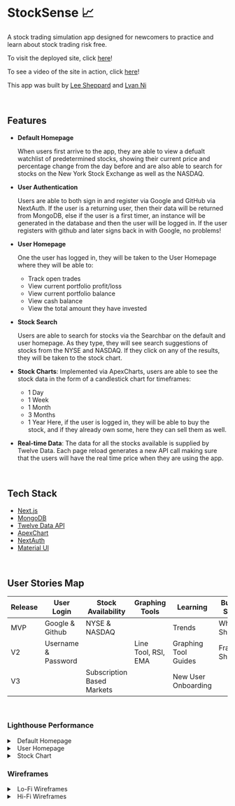 # StockSense 📈

A stock trading simulation app designed for newcomers to practice and learn about stock trading risk free.

To visit the deployed site, click [here](https://stock-sense.vercel.app/)!

To see a video of the site in action, click [here](https://videos.ctfassets.net/a5vwobnw8y4s/SHXJojdes0OFlOADwCEfF/dfdf9f924189d49b2988355c5c5c17e1/stock-sense-cover-video.mp4)!

This app was built by [Lee Sheppard](https://www.linkedin.com/in/leesheppard244) and [Lvan Ni](https://www.linkedin.com/in/lvan-ni/)

<br>

## Features

- **Default Homepage**

  When users first arrive to the app, they are able to view a defualt watchlist of predetermined stocks, showing their current price and percentage change from the day before and are also able to search for stocks on the New York Stock Exchange as well as the NASDAQ.
  
- **User Authentication**

  Users are able to both sign in and register via Google and GitHub via NextAuth. If the user is a returning user, then their data will be returned from MongoDB, else if the user is a first timer, an instance will be generated in the database and then the user will be logged in. If the user registers with github and later signs back in with Google, no problems!

- **User Homepage**

  One the user has logged in, they will be taken to the User Homepage where they will be able to:
  - Track open trades
  - View current portfolio profit/loss
  - View current portfolio balance
  - View cash balance
  - View the total amount they have invested
 
- **Stock Search**

  Users are able to search for stocks via the Searchbar on the default and user homepage. As they type, they will see search suggestions of stocks from the NYSE and NASDAQ. If they click on any of the results, they will be taken to the stock chart.

- **Stock Charts**: Implemented via ApexCharts, users are able to see the stock data in the form of a candlestick chart for timeframes:
  - 1 Day
  - 1 Week
  - 1 Month
  - 3 Months
  - 1 Year
  Here, if the user is logged in, they will be able to buy the stock, and if they already own some, here they can sell them as well.
  
- **Real-time Data**: The data for all the stocks available is supplied by Twelve Data. Each page reload generates a new API call making sure that the users will have the real time price when they are using the app.

<br>

## Tech Stack

- [Next.js](https://nextjs.org/)
- [MongoDB](https://www.mongodb.com/)
- [Twelve Data API](https://twelvedata.com/)
- [ApexChart](https://apexcharts.com/)
- [NextAuth](https://next-auth.js.org/)
- [Material UI](https://mui.com/)

<br>

## User Stories Map

| Release | User Login | Stock Availability | Graphing Tools | Learning | Buy/Sell Stocks | Graph Style | Other
| - | - | - | - | - | - | - | - | 
| MVP | Google & Github | NYSE & NASDAQ | | Trends | Whole Shares | Candlestick
| V2 | Username & Password | | Line Tool, RSI, EMA | Graphing Tool Guides | Fractional Shares| Line | Stock News
| V3 | | Subscription Based Markets | | New User Onboarding | | | 

<br>

### Lighthouse Performance

<details>
  <summary>&nbsp;&nbsp;Default Homepage</summary>
  <br>
  <img width="751" alt="homepage-performance" src="https://github.com/Lee-Lvan/stock-sense/assets/62091613/2301aca1-7073-4528-a3df-cbc6eb0f485b">
</details>

<details>
  <summary>&nbsp;&nbsp;User Homepage</summary>
  <br>
  <img width="751" alt="user-homepage-performance" src="https://github.com/Lee-Lvan/stock-sense/assets/62091613/da89bd4e-da61-4e37-a010-e458027bd298">
</details>

<details>
  <summary>&nbsp;&nbsp;Stock Chart</summary>
  <br>
  <img width="751" alt="graph-performance" src="https://github.com/Lee-Lvan/stock-sense/assets/62091613/732e6bf8-6fc9-45ea-a4d1-f1264f69db31">
</details>

### Wireframes
<details>
  <summary>&nbsp;&nbsp;Lo-Fi Wireframes</summary>
  <br>
  
  - Default Homepage
  
  <img width="365" alt="default-homepage" src="https://github.com/Lee-Lvan/stock-sense/assets/62091613/2d8913f6-8ce1-420d-83e5-1d99fdc25ee5">
  <br>
  <br>
  
  - Sign In
  
  <img width="365" alt="signin" src="https://github.com/Lee-Lvan/stock-sense/assets/62091613/164eff17-725a-4746-a218-c1cb14fb9916">
  <br>
  <br>
  
  - User Homepage
  
  <img width="275" alt="user-homepage" src="https://github.com/Lee-Lvan/stock-sense/assets/62091613/9717106b-2466-4b7c-b588-aee671b2c934">
  <br>
  <br>
  
  - Stock Chart
  
  <img width="315" alt="stock-chart" src="https://github.com/Lee-Lvan/stock-sense/assets/62091613/a6593dea-6344-4111-9638-694635c1c0ea">
  <br>
  <br>
  
  - Buy/Sell Pages
  
  <img width="723" alt="buy-sell" src="https://github.com/Lee-Lvan/stock-sense/assets/62091613/f59d6113-f6b1-413f-bc00-d5439e955f3e">
</details>

<details>
  <summary>&nbsp;&nbsp;Hi-Fi Wireframes</summary>
  <br>

  - Default Homepage
  
  <img width="341" alt="hifi-default-homepage" src="https://github.com/Lee-Lvan/stock-sense/assets/62091613/9c91b85d-9f50-4c6e-9ac1-edb6f5a87143">
  <br>
  <br>

  - Sign In

  <img width="341" alt="hifi-signin" src="https://github.com/Lee-Lvan/stock-sense/assets/62091613/24294bfc-bf5c-4e24-9c3c-b0180f23c26a">
  <br>
  <br>

  - User Homepage

  <img width="251" alt="hifi-user-homepage" src="https://github.com/Lee-Lvan/stock-sense/assets/62091613/016956c5-e590-472b-b43e-dd621d658e87">
  <br>
  <br>

  - Buy/Sell Page
  <img width="704" alt="hifi-buy-sell" src="https://github.com/Lee-Lvan/stock-sense/assets/62091613/c0d4047a-3f6f-4794-acd6-5f1914d96817">
  <br>
  <br>

  - Stock Chart
    
  <img width="369" alt="hifi-stock-chart" src="https://github.com/Lee-Lvan/stock-sense/assets/62091613/36db667f-70e8-4569-8f97-2aa4a42ad29a">
</details>


<!--
Lees' [GitHub](https://github.com/coolusername244)

Lees' [LinkedIn](https://www.linkedin.com/in/leesheppard244)
<br>

Lvans' [GitHub](https://github.com/lvan-ni)

Lvans' [LinkedIn](https://www.linkedin.com/in/lvan-ni/)


-->
